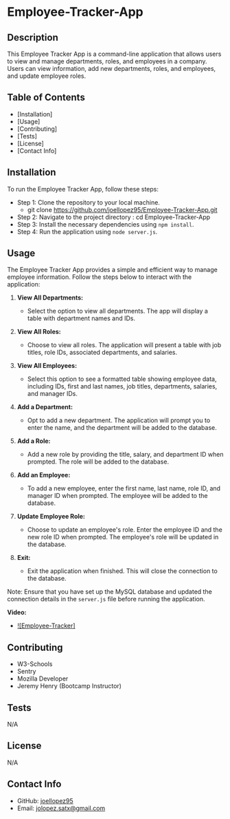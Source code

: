 # Employee-Tracker-App

## Description
This Employee Tracker App is a command-line application that allows users to view and manage departments, roles, and employees in a company. Users can view information, add new departments, roles, and employees, and update employee roles.

## Table of Contents
- [Installation]
- [Usage]
- [Contributing]
- [Tests]
- [License]
- [Contact Info]

## Installation
To run the Employee Tracker App, follow these steps:
- Step 1: Clone the repository to your local machine.
    - git clone https://github.com/joellopez95/Employee-Tracker-App.git
- Step 2: Navigate to the project directory : cd Employee-Tracker-App
- Step 3: Install the necessary dependencies using `npm install`.
- Step 4: Run the application using `node server.js`.

## Usage
The Employee Tracker App provides a simple and efficient way to manage employee information. Follow the steps below to interact with the application:

1. **View All Departments:**
   - Select the option to view all departments. The app will display a table with department names and IDs.

2. **View All Roles:**
   - Choose to view all roles. The application will present a table with job titles, role IDs, associated departments, and salaries.

3. **View All Employees:**
   - Select this option to see a formatted table showing employee data, including IDs, first and last names, job titles, departments, salaries, and manager IDs.

4. **Add a Department:**
   - Opt to add a new department. The application will prompt you to enter the name, and the department will be added to the database.

5. **Add a Role:**
   - Add a new role by providing the title, salary, and department ID when prompted. The role will be added to the database.

6. **Add an Employee:**
   - To add a new employee, enter the first name, last name, role ID, and manager ID when prompted. The employee will be added to the database.

7. **Update Employee Role:**
   - Choose to update an employee's role. Enter the employee ID and the new role ID when prompted. The employee's role will be updated in the database.

8. **Exit:**
   - Exit the application when finished. This will close the connection to the database.

Note: Ensure that you have set up the MySQL database and updated the connection details in the `server.js` file before running the application.

   **Video:**
   - [![Employee-Tracker]](https://watch.screencastify.com/v/obofcCDdpqhQzf0s6uOr)



## Contributing
- W3-Schools
- Sentry
- Mozilla Developer
- Jeremy Henry (Bootcamp Instructor)

## Tests
N/A
## License
N/A

## Contact Info
- GitHub: [joellopez95](https://github.com/joellopez95)
- Email: jolopez.satx@gmail.com
